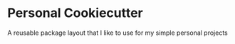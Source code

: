 # Personal Cookiecutter
A reusable package layout that I like to use for my simple personal projects
